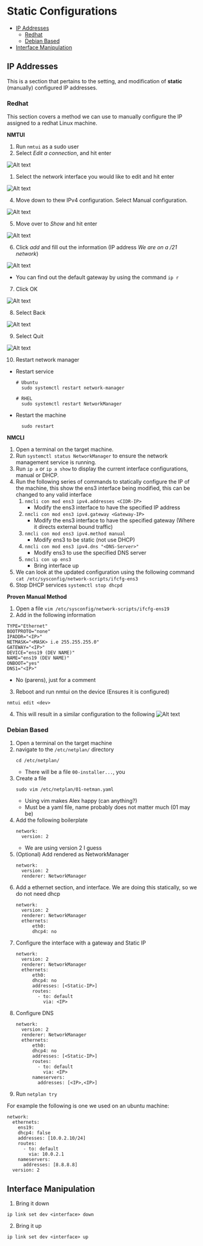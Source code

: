 # Static Configurations <!-- omit in toc -->
- [IP Addresses](#ip-addresses)
  - [Redhat](#redhat)
  - [Debian Based](#debian-based)
- [Interface Manipulation](#interface-manipulation)


## IP Addresses
This is a section that pertains to the setting, and modification of **static** (manually) configured IP addresses.

### Redhat
This section covers a method we can use to manually configure the IP assigned to a redhat Linux machine.

**NMTUI**
1. Run `nmtui` as a sudo user
2. Select *Edit a connection*, and hit enter

  ![Alt text](Images/NMTUI-1.png)

1. Select the network interface you would like to edit and hit enter

  ![Alt text](Images/NMTUI-2.png)

4. Move down to thew IPv4 configuration. Select Manual configuration.

  ![Alt text](Images/NMTUI-3.png)

5. Move over to *Show* and hit enter

  ![Alt text](Images/NMTUI-4.png)

6. Click *add* and fill out the information (IP address *We are on a /21 network*)

  ![Alt text](Images/NMTUI-5.png)

  * You can find out the default gateway by using the command `ip r`

7. Click OK

  ![Alt text](Images/NMTUI-6.png)

8. Select Back

  ![Alt text](Images/NMTUI-7.png)

9. Select Quit

  ![Alt text](Images/NMTUI-8.png)

10. Restart network manager
  * Restart service
    ```
    # Ubuntu
      sudo systemctl restart network-manager

    # RHEL
      sudo systemctl restart NetworkManager
    ```
  * Restart the machine
    ```
      sudo restart
    ```
**NMCLI**
1. Open a terminal on the target machine.
2. Run ```systemctl status NetworkManager``` to ensure the network management service is running.
3. Run ```ip a``` or ```ip a show``` to display the current interface configurations, manual or DHCP.
4. Run the following series of commands to statically configure the IP of the machine, this show the ens3 interface being modified, this can be changed to any valid interface
   1. ```nmcli con mod ens3 ipv4.addresses <CIDR-IP>```
      * Modify the ens3 interface to have the specified IP address
   2. ```nmcli con mod ens3 ipv4.gateway <Gateway-IP>```
      * Modify the ens3 interface to have the specified gateway (Where it directs external bound traffic)
   3. ```nmcli con mod ens3 ipv4.method manual```
      * Modify ens3 to be static (not use DHCP)
   4. ```nmcli con mod ens3 ipv4.dns "<DNS-Server>"```
      * Modify ens3 to use the specified DNS server
   5. ```nmcli con up ens3```
      * Bring interface up
5. We can look at the updated configuration using the following command ```cat /etc/sysconfig/network-scripts/ifcfg-ens3```
6. Stop DHCP services ```systemctl stop dhcpd```



**Proven Manual Method**
1. Open a file ```vim /etc/sysconfig/network-scripts/ifcfg-ens19```
2. Add in the following information
  ```
  TYPE="Ethernet"
  BOOTPROTO="none"
  IPADDR="<IP>"
  NETMASK="<MASK> i.e 255.255.255.0"
  GATEWAY="<IP>"
  DEVICE="ens19 (DEV NAME)"
  NAME="ens19 (DEV NAME)"
  ONBOOT="yes"
  DNS1="<IP>"
  ```
  * No (parens), just for a comment
3. Reboot and run nmtui on the device (Ensures it is configured)
  ```
  nmtui edit <dev>
  ```
4. This will result in a similar configuration to the following
  ![Alt text](Images/RH1.png)
### Debian Based

1. Open a terminal on the target machine
2. navigate to the ```/etc/netplan/``` directory
    ```
    cd /etc/netplan/
    ```
   * There will be a file ```00-installer...```, you
3. Create a file 
    ```
    sudo vim /etc/netplan/01-netman.yaml
    ```
   * Using vim makes Alex happy (can anything?)
   * Must be a yaml file, name probably does not matter much (01 may be)
4. Add the following boilerplate
    ```
    network:
      version: 2
    ```
    * We are using version 2 I guess
5. (Optional) Add rendered as NetworkManager
    ```
    network:
      version: 2
      renderer: NetworkManager
    ```
6. Add a ethernet section, and interface. We are doing this statically, so we do not need dhcp
    ```
    network:
      version: 2
      renderer: NetworkManager
      ethernets:
          eth0:
          dhcp4: no
    ```
7. Configure the interface with a gateway and Static IP
    ```
    network:
      version: 2
      renderer: NetworkManager
      ethernets:
          eth0:
          dhcp4: no
          addresses: [<Static-IP>]
          routes:
            - to: default
              via: <IP>
    ```
8. Configure DNS
    ```
    network:
      version: 2
      renderer: NetworkManager
      ethernets:
          eth0:
          dhcp4: no
          addresses: [<Static-IP>]
          routes:
            - to: default
              via: <IP>
          nameservers:
            addresses: [<IP>,<IP>]
    ```
9. Run ```netplan try```


For example the following is one we used on an ubuntu machine:
```
network:
  ethernets:
    ens19:
    dhcp4: false
    addresses: [10.0.2.10/24]
    routes:
      - to: default
        via: 10.0.2.1
    nameservers:
      addresses: [8.8.8.8]
  version: 2
```
## Interface Manipulation

1. Bring it down
  ```
  ip link set dev <interface> down
  ```
2. Bring it up
  ```
  ip link set dev <interface> up
  ```